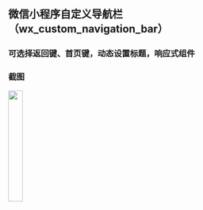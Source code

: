 ## 微信小程序自定义导航栏（wx_custom_navigation_bar）
### 可选择返回键、首页键，动态设置标题，响应式组件

### 截图
<img src="../screenshot/WechatIMG249.jpg" width="24%"></img>


